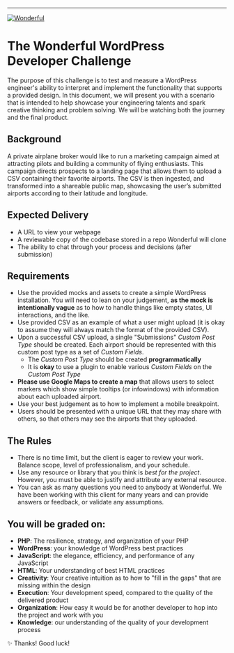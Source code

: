 ---
[![Wonderful](https://wonderful.io/meta/wonderful_lettertype_tm_1000x287_4c5965-on-white.jpg)](https://wonderful.io)
# The Wonderful WordPress Developer Challenge
The purpose of this challenge is to test and measure a WordPress engineer's ability to interpret and implement the functionality that supports a provided design. In this document, we will present you with a scenario that is intended to help showcase your engineering talents and spark creative thinking and problem solving. We will be watching both the journey and the final product.

## Background
A private airplane broker would like to run a marketing campaign aimed at attracting pilots and building a community of flying enthusiasts. This campaign directs prospects to a landing page that allows them to upload a CSV containing their favorite airports. The CSV is then ingested, and transformed into a shareable public map, showcasing the user’s submitted airports according to their latitude and longitude.

## Expected Delivery
- A URL to view your webpage
- A reviewable copy of the codebase stored in a repo Wonderful will clone
- The ability to chat through your process and decisions (after submission)

## Requirements
- Use the provided mocks and assets to create a simple WordPress installation. You will need to lean on your judgement, **as the mock is intentionally vague** as to how to handle things like empty states, UI interactions, and the like.
- Use provided CSV as an example of what a user might upload (it is okay to assume they will always match the format of the provided CSV).
- Upon a successful CSV upload, a single "Submissions" _Custom Post Type_ should be created. Each airport should be represented with this custom post type as a set of _Custom Fields_.
	- The _Custom Post Type_ should be created **programmatically**
	- It is **okay** to use a plugin to enable various _Custom Fields_ on the _Custom Post Type_
- **Please use Google Maps to create a map** that allows users to select markers which show simple tooltips (or infowindows) with information about each uploaded airport.
- Use your best judgement as to how to implement a mobile breakpoint.
- Users should be presented with a unique URL that they may share with others, so that others may see the airports that they uploaded.

## The Rules
- There is no time limit, but the client is eager to review your work. Balance scope, level of professionalism, and your schedule.
- Use any resource or library that you think is *best for the project*. However, you must be able to justify and attribute any external resource.
- You can ask as many questions you need to anybody at Wonderful. We have been working with this client for many years and can provide answers or feedback, or validate any assumptions.

## You will be graded on:
- **PHP**: The resilience, strategy, and organization of your PHP
- **WordPress**: your knowledge of WordPress best practices
- **JavaScript**: the elegance, efficiency, and performance of any JavaScript
- **HTML**: Your understanding of best HTML practices
- **Creativity**: Your creative intuition as to how to "fill in the gaps" that are missing within the design
- **Execution**: Your development speed, compared to the quality of the delivered product
- **Organization**: How easy it would be for another developer to hop into the project and work with you
- **Knowledge**: our understanding of the quality of your development process

✨ Thanks! Good luck!